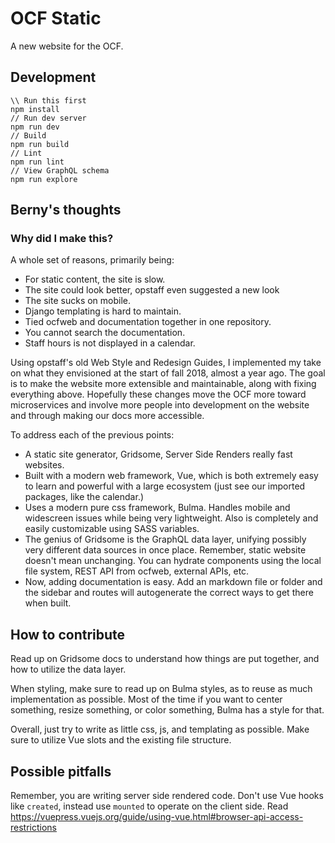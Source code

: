 # OCF Static

A new website for the OCF.

## Development

```
\\ Run this first
npm install
// Run dev server
npm run dev
// Build
npm run build
// Lint
npm run lint
// View GraphQL schema
npm run explore
```

## Berny's thoughts

### Why did I make this?

A whole set of reasons, primarily being:

- For static content, the site is slow.
- The site could look better, opstaff even suggested a new look
- The site sucks on mobile.
- Django templating is hard to maintain.
- Tied ocfweb and documentation together in one repository.
- You cannot search the documentation.
- Staff hours is not displayed in a calendar.

Using opstaff's old Web Style and Redesign Guides, I implemented my take on what they envisioned at the start of fall 2018, almost a year ago. The goal is to make the website more extensible and maintainable, along with fixing everything above. Hopefully these changes move the OCF more toward microservices and involve more people into development on the website and through making our docs more accessible.

To address each of the previous points:

- A static site generator, Gridsome, Server Side Renders really fast websites.
- Built with a modern web framework, Vue, which is both extremely easy to learn and powerful with a large ecosystem (just see our imported packages, like the calendar.)
- Uses a modern pure css framework, Bulma. Handles mobile and widescreen issues while being very lightweight. Also is completely and easily customizable using SASS variables.
- The genius of Gridsome is the GraphQL data layer, unifying possibly very different data sources in once place. Remember, static website doesn't mean unchanging. You can hydrate components using the local file system, REST API from ocfweb, external APIs, etc.
- Now, adding documentation is easy. Add an markdown file or folder and the sidebar and routes will autogenerate the correct ways to get there when built.

## How to contribute

Read up on Gridsome docs to understand how things are put together, and how to utilize the data layer.

When styling, make sure to read up on Bulma styles, as to reuse as much implementation as possible. Most of the time if you want to center something, resize something, or color something, Bulma has a style for that.

Overall, just try to write as little css, js, and templating as possible. Make sure to utilize Vue slots and the existing file structure.

## Possible pitfalls

Remember, you are writing server side rendered code. Don't use Vue hooks like `created`, instead use `mounted` to operate on the client side. Read https://vuepress.vuejs.org/guide/using-vue.html#browser-api-access-restrictions
